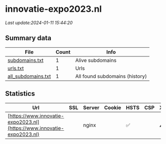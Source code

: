 # innovatie-expo2023.nl
*Last update:2024-01-11 15:44:20*
## Summary data
| File       | Count | Info |
|------------|-------|------|
|[subdomains.txt](/data/innovatie-expo2023/subdomains.txt)|1|Alive subdomains|
|[urls.txt](/data/innovatie-expo2023/urls.txt)|1|Urls|
|[all_subdomains.txt](/data/innovatie-expo2023/all_subdomains.txt)|1|All found subdomains (history)|
## Statistics
| Url | SSL | Server | Cookie | HSTS | CSP | XFO | XXP | RP | Tech |
|------------|-------|------|------|------|------|------|------|------|------|
|[https://www.innovatie-expo2023.nl](https://www.innovatie-expo2023.nl)| |nginx| |:white_check_mark: | |:warning: |:white_check_mark: |:white_check_mark: |:white_check_mark: |HSTS PHP|